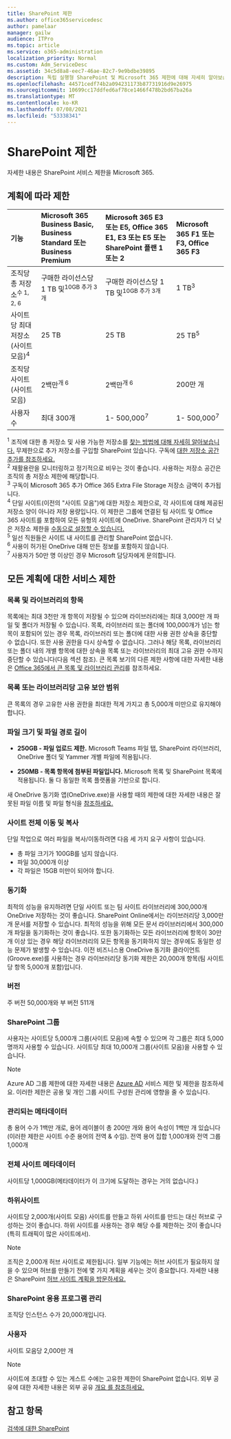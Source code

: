 ```yaml
---
title: SharePoint 제한
ms.author: office365servicedesc
author: pamelaar
manager: gailw
audience: ITPro
ms.topic: article
ms.service: o365-administration
localization_priority: Normal
ms.custom: Adm_ServiceDesc
ms.assetid: 34c5d8a8-eec7-46ae-82c7-9e9bdbe39895
description: 독립 실행형 SharePoint 및 Microsoft 365 제한에 대해 자세히 알아보습니다.
ms.openlocfilehash: 44571cedf74b2a094231173b87731916d9e26975
ms.sourcegitcommit: 10699cc17ddfed6af78ce1466f478b2bd67ba26a
ms.translationtype: MT
ms.contentlocale: ko-KR
ms.lasthandoff: 07/08/2021
ms.locfileid: "53338341"
---
```

# <a name="sharepoint-limits"></a>SharePoint 제한

자세한 내용은 SharePoint 서비스 제한을 Microsoft 365.
  
## <a name="limits-by-plan"></a>계획에 따라 제한 

| 기능 | Microsoft 365 Business Basic, Business Standard 또는 Business Premium | Microsoft 365 E3 또는 E5, Office 365 E1, E3 또는 E5 또는 SharePoint 플랜 1 또는 2 | Microsoft 365 F1 또는 F3, Office 365 F3 |
|:-----|:-----|:-----|:-----|
|조직당 총 저장소<sup>수 1, 2, 6</sup> <br/> |구매한 라이선스당 1 TB 및<sup>10GB 추가 3개</sup>  <br/> |구매한 라이선스당 1 TB 및<sup>10GB 추가 3개</sup> <br/> |1 TB<sup>3</sup> <br/> |
|사이트당 최대 저장소(사이트 모음)<sup>4</sup><br/> |25 TB <br/> |25 TB <br/> |25 TB<sup>5</sup> <br/> |
|조직당 사이트(사이트 모음)  <br/> |2백만<sup>개 6</sup> <br/> |2백만<sup>개 6</sup> <br/> |200만 개<br/> |
|사용자 수  <br/> |최대 300개  <br/> |1- 500,000<sup>7</sup> <br/> |1- 500,000<sup>7</sup> <br/> |
   
<sup>1</sup> 조직에 대한 총 저장소 및 사용 가능한 저장소를 [찾는 방법에 대해 자세히 알아보습니다.](/sharepoint/manage-site-collection-storage-limits) 무제한으로 추가 저장소를 구입할 SharePoint 있습니다. 구독에 [대한 저장소 공간 추가를 참조하세요.](/office365/admin/subscriptions-and-billing/add-storage-space) 
<br/><sup>2</sup> 재활용란을 모니터링하고 정기적으로 비우는 것이 좋습니다. 사용하는 저장소 공간은 조직의 총 저장소 제한에 해당합니다. 
<br/> <sup>3</sup> 구독이 Microsoft 365 추가 Office 365 Extra File Storage 저장소 금액이 추가됩니다. 
<br/> <sup>4</sup> 단일 사이트(이전의 "사이트 모음")에 대한 저장소 제한으로, 각 사이트에 대해 제공된 저장소 양이 아니라 저장 용량입니다.   이 제한은 그룹에 연결된 팀 사이트 및 Office 365 사이트를 포함하여 모든 유형의 사이트에 OneDrive. SharePoint 관리자가 더 낮은 저장소 제한을 [수동으로 설정할 수 있습니다.](/sharepoint/manage-site-collection-storage-limits#manage-individual-site-storage-limits) 
<br/> <sup>5</sup> 일선 직원들은 사이트 내 사이트를 관리할 SharePoint 없습니다. 
<br/> <sup>6</sup> 사용이 허가된 OneDrive 대해 만든 정보를 포함하지 않습니다. 
<br/> <sup>7</sup> 사용자가 50만 명 이상인 경우 Microsoft 담당자에게 문의합니다. 
  
## <a name="service-limits-for-all-plans"></a>모든 계획에 대한 서비스 제한

### <a name="items-in-lists-and-libraries"></a>목록 및 라이브러리의 항목

목록에는 최대 3천만 개 항목이 저장될 수 있으며 라이브러리에는 최대 3,000만 개 파일 및 폴더가 저장될 수 있습니다. 목록, 라이브러리 또는 폴더에 100,000개가 넘는 항목이 포함되어 있는 경우 목록, 라이브러리 또는 폴더에 대한 사용 권한 상속을 중단할 수 없습니다. 또한 사용 권한을 다시 상속할 수 없습니다. 그러나 해당 목록, 라이브러리 또는 폴더 내의 개별 항목에 대한 상속을 목록 또는 라이브러리의 최대 고유 권한 수까지 중단할 수 있습니다(다음 섹션 참조). 큰 목록 보기의 다른 제한 사항에 대한 자세한 내용은 [Office 365에서 큰 목록 및 라이브러리 관리](https://support.office.com/article/b4038448-ec0e-49b7-b853-679d3d8fb784)를 참조하세요.

### <a name="unique-security-scopes-per-list-or-library"></a>목록 또는 라이브러리당 고유 보안 범위

큰 목록의 경우 고유한 사용 권한을 최대한 적게 가지고 총 5,000개 미만으로 유지해야 합니다.

### <a name="file-size-and-file-path-length"></a>파일 크기 및 파일 경로 길이

- **250GB - 파일 업로드 제한.** Microsoft Teams 파일 탭, SharePoint 라이브러리, OneDrive 폴더 및 Yammer 개별 파일에 적용됩니다.

- **250MB - 목록 항목에 첨부된 파일입니다.** Microsoft 목록 및 SharePoint 목록에 적용됩니다. 둘 다 동일한 목록 플랫폼을 기반으로 합니다.

새 OneDrive 동기화 앱(OneDrive.exe)을 사용할 때의 제한에 대한 자세한 내용은 잘못된 파일 이름 및 파일 형식을 [참조하세요.](https://support.office.com/article/64883a5d-228e-48f5-b3d2-eb39e07630fa)

### <a name="moving-and-copying-across-sites"></a>사이트 전체 이동 및 복사

단일 작업으로 여러 파일을 복사/이동하려면 다음 세 가지 요구 사항이 있습니다.

- 총 파일 크기가 100GB를 넘지 않습니다.
- 파일 30,000개 이상
- 각 파일은 15GB 미만이 되어야 합니다.

### <a name="sync"></a>동기화

최적의 성능을 유지하려면 단일 사이트 또는 팀 사이트 라이브러리에 300,000개 OneDrive 저장하는 것이 좋습니다. SharePoint Online에서는 라이브러리당 3,000만 개 문서를 저장할 수 있습니다. 최적의 성능을 위해 모든 문서 라이브러리에서 300,000개 파일을 동기화하는 것이 좋습니다. 또한 동기화하는 모든 라이브러리에 항목이 30만 개 이상 있는 경우 해당 라이브러리의 모든 항목을 동기화하지 않는 경우에도 동일한 성능 문제가 발생할 수 있습니다. 이전 비즈니스용 OneDrive 동기화 클라이언트(Groove.exe)를 사용하는 경우 라이브러리당 동기화 제한은 20,000개 항목(팀 사이트당 항목 5,000개 포함)입니다.

### <a name="versions"></a>버전

주 버전 50,000개와 부 버전 511개

### <a name="sharepoint-groups"></a>SharePoint 그룹

사용자는 사이트당 5,000개 그룹(사이트 모음)에 속할 수 있으며 각 그룹은 최대 5,000명까지 사용할 수 있습니다. 사이트당 최대 10,000개 그룹(사이트 모음)을 사용할 수 있습니다.

> [!NOTE]
> Azure AD 그룹 제한에 대한 자세한 내용은 [Azure AD](/azure/active-directory/users-groups-roles/directory-service-limits-restrictions) 서비스 제한 및 제한을 참조하세요. 이러한 제한은 공용 및 개인 그룹 사이트 구성원 관리에 영향을 줄 수 있습니다.

### <a name="managed-metadata"></a>관리되는 메타데이터

총 용어 수가 1백만 개로, 용어 레이블이 총 200만 개와 용어 속성이 1백만 개 있습니다(이러한 제한은 사이트 수준 용어의 전역 & 수임). 전역 용어 집합 1,000개와 전역 그룹 1,000개

### <a name="overall-site-metadata"></a>전체 사이트 메타데이터

사이트당 1,000GB(메타데이터가 이 크기에 도달하는 경우는 거의 없습니다.)

### <a name="subsites"></a>하위사이트

사이트당 2,000개(사이트 모음) 사이트를 만들고 하위 사이트를 만드는 대신 허브로 구성하는 것이 좋습니다. 하위 사이트를 사용하는 경우 해당 수를 제한하는 것이 좋습니다(특히 트래픽이 많은 사이트에서).

> [!NOTE]
> 조직은 2,000개 허브 사이트로 제한됩니다. 일부 기능에는 허브 사이트가 필요하지 않을 수 있으며 허브를 만들기 전에 몇 가지 계획을 세우는 것이 중요합니다. 자세한 내용은 SharePoint [허브 사이트 계획을 방문하세요.](/sharepoint/planning-hub-sites)

### <a name="sharepoint-hosted-applications"></a>SharePoint 응용 프로그램 관리

조직당 인스턴스 수가 20,000개입니다.

### <a name="users"></a>사용자

사이트 모음당 2,000만 개

> [!NOTE]
> 사이트에 초대할 수 있는 게스트 수에는 고유한 제한이 SharePoint 없습니다. 외부 공유에 대한 자세한 내용은 외부 공유 [개요 를 참조하세요.](/sharepoint/external-sharing-overview)

## <a name="see-also"></a>참고 항목

[검색에 대한 SharePoint](/sharepoint/search-limits)